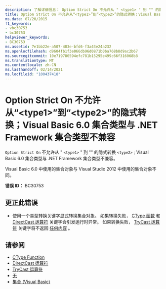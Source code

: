 ```yaml
---
description: 了解详细信息： Option Strict On 不允许从 " <type1> " 到 "" 的隐式转换 <type2> ; Visual Basic 6.0 集合类型与 .NET Framework 集合类型不兼容
title: Option Strict On 不允许从“<type1>”到“<type2>”的隐式转换；Visual Basic 6.0 集合类型与 .NET Framework 集合类型不兼容
ms.date: 07/20/2015
f1_keywords:
- vbc30753
- bc30753
helpviewer_keywords:
- BC30753
ms.assetid: 7e1bb22e-a507-483e-bfd6-f3a43e24a232
ms.openlocfilehash: d9604fb1f3e066db96d0871b0ba768b8d9ac2b67
ms.sourcegitcommit: 10e719780594efc781b15295e499c66f316068b8
ms.translationtype: MT
ms.contentlocale: zh-CN
ms.lasthandoff: 02/14/2021
ms.locfileid: "100437418"
---
```

# <a name="option-strict-on-disallows-implicit-conversions-from-type1-to-type2-the-visual-basic-60-collection-type-is-not-compatible-with-the-net-framework-collection-type"></a>Option Strict On 不允许从“\<type1>”到“\<type2>”的隐式转换；Visual Basic 6.0 集合类型与 .NET Framework 集合类型不兼容

`Option Strict On` 不允许从 " `<type1>` " 到 "" 的隐式转换 `<type2>` ; Visual Basic 6.0 集合类型与 .NET Framework 集合类型不兼容。

 Visual Basic 6.0 中使用的集合对象与 Visual Studio 2012 中使用的集合对象不同。

 **错误 ID：** BC30753

## <a name="to-correct-this-error"></a>更正此错误

- 使用一个类型转换关键字显式转换集合对象。 如果转换失败， [CType 函数](../language-reference/functions/ctype-function.md) 和 [DirectCast 运算符](../language-reference/operators/directcast-operator.md) 关键字会引发运行时异常。 如果转换失败， [TryCast 运算符](../language-reference/operators/trycast-operator.md) 关键字将不返回 [任何内容](../language-reference/nothing.md) 。

## <a name="see-also"></a>请参阅

- [CType Function](../language-reference/functions/ctype-function.md)
- [DirectCast 运算符](../language-reference/operators/directcast-operator.md)
- [TryCast 运算符](../language-reference/operators/trycast-operator.md)
- [无](../language-reference/nothing.md)
- [集合 (Visual Basic)](../programming-guide/concepts/collections.md)

